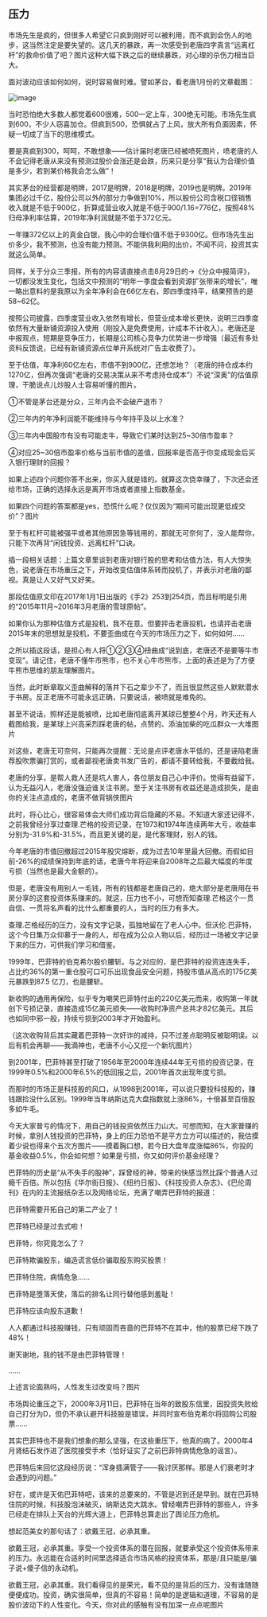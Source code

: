## 压力
市场先生是疯的，但很多人希望它只疯到刚好可以被利用，而不疯到会伤人的地步，这当然注定是要失望的。这几天的暴跌，再一次感受到老唐四字真言“远离杠杆”的救命价值了吧？图片这种大幅下跌之后的继续暴跌，对心理的杀伤力相当巨大。

 

面对波动应该如何如何，说时容易做时难。譬如茅台，看老唐1月份的文章截图：

![image](https://github.com/fengyumozhu/tsf/assets/6201828/1eb6183e-520a-4023-ac8e-b3f591bbf7e2)


当时恐怕绝大多数人都觉着600很难，500一定上车，300绝无可能。市场先生疯到600，不少人窃喜加仓。但疯到500，恐惧就占了上风，放大所有负面因素，怀疑一切成了当下的思维模式。



要是真疯到300，呵呵，不敢想象——估计届时老唐已经被喷死图片，喷老唐的人不会记得老唐从来没有预测过股价会涨还是会跌，历来只是分享“我认为合理价值是多少，若到某价格我会怎么做”！

 

其实茅台的经营都是明牌，2017是明牌，2018是明牌，2019也是明牌。2019年集团必过千亿，股份公司以外的部分力争做到10%，所以股份公司含税口径销售收入就是不低于900亿，折算成营业收入就是不低于900/1.16=776亿，按照48%归母净利率估算，2019年净利润就是不低于372亿元。



一年赚372亿以上的真金白银，我心中的合理价值不低于9300亿。但市场先生出价多少，我不预测，也没有能力预测。不能供我利用的出价，不闻不问，投资其实就这么简单。

 

同样，关于分众三季报，所有的内容请直接点击8月29日的→《分众中报简评》，一切都没发生变化，包括文中预测的“明年一季度会看到资源扩张带来的增长”，唯一略出意料的是我原以为全年净利会在66亿左右，即四季度持平，结果预告的是58~62亿。

 

按照公司披露，四季度营业收入依然有增长，但营业成本增长更快，说明三四季度依然有大量新铺资源投入使用（刚投入是免费使用，计成本不计收入）。老唐还是中报观点，短期是竞争压力，长期是公司核心竞争力优势进一步增强（最近有多处资料反馈说，已经有新铺资源点位单开系统对广告主收费了）。



至于估值，年净利60亿左右，市值不到900亿，还想怎地？（老唐的持仓成本约1270亿，但再次强调“老唐的交易决策从来不考虑持仓成本”）不说“深奥”的估值原理，干脆说点儿炒股人士容易听懂的图片。



①不管是茅台还是分众，三年内会不会破产退市？



②三年内的年净利润能不能维持与今年持平及以上水准？



③三年内中国股市有没有可能走牛，导致它们某时达到25~30倍市盈率？



④对应25~30倍市盈率价格与当前市值的差值，回报率是否高于你变成现金后买入银行理财的回报？



如果上述四个问题你答不出来，你买入就是错的。就算这次侥幸赚了，下次还会还给市场，正确的选择永远是离开市场或者直接上指数基金。



如果四个问题的答案都是yes，恐慌什么呢？仅仅因为“期间可能出现更低成交价”？图片



至于有杠杆可能被强平或者其他原因急等钱用的，那就无可奈何了，没人能帮你，只能下次再背“闲钱投资、远离杠杆”口诀。

 

插一段相关话题：上篇文章里谈到老唐对银行股的思考和估值方法，有人大惊失色，说老唐在市场重压之下，开始改变估值体系转而投机了，并表示对老唐的鄙视。真是让人又好气又好笑。



那段估值原文印在2017年1月1日出版的《手2》253到254页，而且标明是引用的“2015年11月~2016年3月老唐的雪球原帖”。



如果你认为那种估值方式是投机，我不在意。但要抨击老唐投机，也请抨击老唐2015年末的思想就是投机，不要歪曲成在今天的市场压力之下，如何如何……

 

之所以插这段话，是担心有人将①②③④扭曲成“说到底，老唐还不是要等牛市变现”。请记住，老唐不懂牛市熊市，也不关心牛市熊市，上面的表述是为了方便牛熊市思维的朋友理解图片。 

 

当然，此时断章取义歪曲解释的落井下石之辈少不了，而且很显然这些人默默潜水于书房。反正老唐不可能永远正确，只要说话，被喷就是难免的。



甚至不说话，照样还是能被喷，比如老唐彻底离开某球已整整4个月，昨天还有人截图给我，是某球上兴高采烈踩老唐的帖，点赞的、添油加柴的吃瓜群众一大堆图片

 

对这些，老唐无可奈何，只能再次提醒：无论是点评老唐水平低的，还是诬陷老唐荐股吹票骗打赏的，或者鄙视老唐卖书发广告的，都请不要转给我，不要截给我。



老唐的分享，是帮人救人还是坑人害人，各位朋友自己心中评价。觉得有益留下，认为无益闪人，老唐没强迫谁关注书房。至于关注书房有收益还是造成损失，是由你的关注点造成的，老唐不做背锅侠图片

 

此时，将心比心，很容易体会大师们成功背后隐藏的不易。不知道大家还记得不，之前我曾经分享过查理.芒格的投资记录，在1973和1974年连续两年大亏，收益率分别为-31.9%和-31.5%，而且更关键的是，是代客理财，别人的钱。

 

今年老唐的市值回撤超过2015年股灾熔断，成为过去10年里最大回撤。而假如目前-26%的成绩保持到年底的话，老唐今年将迎来自2008年之后最大幅度的年度亏损（当然也是最大金额的）。



但是，老唐没有用别人一毛钱，所有的钱都是老唐自己的，绝大部分是老唐用在书房分享的这套投资体系赚来的。就这，压力也不小，可想而知查理.芒格这个一贯自信、一贯将名声看的比什么都重要的人，当时的压力有多大。

 

查理.芒格经历的压力，没有文字记录，孤独地留在了老人心中。但沃伦.巴菲特，这个今日集万众仰慕于一身的人，却在成为公众人物以后，经历过一场被文字记录下来的压力，可供我们学习和借鉴。

 

1999年，巴菲特的伯克希尔股价腰斩。与之对应的，是巴菲特的投资连连失手，占比约36%的第一重仓股可口可乐出现食品安全问题，持股市值从高点的175亿美元暴跌到87.5 亿刀，也是腰斩。

 

新收购的通用再保险，似乎专为嘲笑巴菲特付出的220亿美元而来，收购第一年就创下亏损记录，直接造成15亿美元损失——收购时净资产总共才82亿美元。其后也如同中邪一般，持续亏损到2003年才开始盈利。



（这次收购背后其实藏着巴菲特一次奸诈的减持，只不过差点聪明反被聪明误。以后有机会再聊——我滴神也，老唐不小心又挖一个新坑图片）

 

到2001年，巴菲特甚至打破了1956年至2000年连续44年无亏损的投资记录，在1999年0.5%和2000年6.5%的低回报之后，2001年首次出现年度亏损。



而那时的市场正是科技股的风口，从1998到2001年，可以说只要投科技股的，赚钱跟捡没什么区别。1999年当年纳斯达克大盘指数就上涨86%，十倍甚至百倍股多如牛毛。

 

今天大家普亏的情况下，用自己的钱投资依然压力山大。可想而知，在大家普赚的时候，拿别人钱投资的巴菲特，身上的压力恐怕不是平方立方可以描述的，我估摸着少说也得来个五次方图片——摸着胸口想，若今日大盘年度涨幅86%，你投的基金收益0.5%，你会如何想？如果是亏损，你又如何评价基金经理？

 

巴菲特的历史是“从不失手的股神”，踩曾经的神，带来的快感当然比踩个普通人过瘾千百倍。所以包括《华尔街日报》、《纽约日报》、《科技投资人杂志》、《巴伦周刊》在内的主流报纸杂志以及网络论坛，充满了嘲弄巴菲特的报道：



巴菲特需要开拓自己的第二产业了！



巴菲特已经是过去式啦！



巴菲特，你究竟怎么了？



巴菲特欺骗股东，编造谎言低价骗取股东购买股票！



巴菲特住院，病情危急……



巴菲特是堕落天使，落后的排名让同行替他感到羞耻！



巴菲特应该向股东道歉！



人人都通过科技股赚钱，只有顽固而吝啬的巴菲特不在其中，他的股票已经下跌了48%！



谢天谢地，我的钱不是由巴菲特管理！



……

上述言论面熟吗，人性发生过改变吗？图片

 

市场舆论重压之下，2000年3月11日，巴菲特在当年的致股东信里，因投资失败给自己打分为D，但仍不承认避开科技股是错误，并同时宣布伯克希尔将回购公司股票……

 

其实巴菲特也不是我们想象的那么坚强，在这些重压下，他真的病了。2000年4月肾结石发作进了医院接受手术（恰好证实了之前巴菲特病情危急的谣言）。



巴菲特后来回忆这段经历说：“浑身插满管子——我讨厌那样。那是人们衰老时才会遇到的问题。”

 

好在，或许是天佑巴菲特吧，该来的总要来的，不管是迟到还是早到。就在巴菲特住院的时候，科技股泡沫破灭，纳斯达克大跳水。曾经嘲弄巴菲特的那些人，许多已经走在排队上天台的光辉大道上，巴菲特总算走出了舆论压力危机。

 

想起范美女的那句话了：欲戴王冠，必承其重。



欲戴王冠，必承其重。享受一个投资体系的潜在回报，就要承受这个投资体系带来的压力。永远能在合适的时间里选择适合市场风格的投资体系，那是/且只能是/骗子说+傻子信的永动机。



欲戴王冠，必承其重。我们看得见的是荣光，看不见的是背后的压力，没有谁随随便便成功。投资，确实很简单，但真的不容易！简单的是逻辑和道理，不容易的是股价波动下的人性变化。今天，你对此的感触有没有加深一点点呢图片
